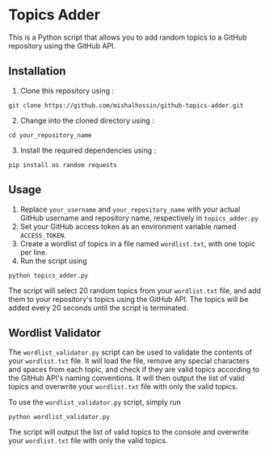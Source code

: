 # Topics Adder

This is a Python script that allows you to add random topics to a GitHub repository using the GitHub API.

## Installation

1. Clone this repository using : 
```
git clone https://github.com/mishalhossin/github-topics-adder.git
```
2. Change into the cloned directory using :
```
cd your_repository_name
```
3. Install the required dependencies using :
```
pip install os random requests
```

## Usage

1. Replace `your_username` and `your_repository_name` with your actual GitHub username and repository name, respectively in `topics_adder.py`
2. Set your GitHub access token as an environment variable named `ACCESS_TOKEN`.
3. Create a wordlist of topics in a file named `wordlist.txt`, with one topic per line.
4. Run the script using 
```
python topics_adder.py
```

The script will select 20 random topics from your `wordlist.txt` file, and add them to your repository's topics using the GitHub API. The topics will be added every 20 seconds until the script is terminated.

## Wordlist Validator

The `wordlist_validator.py` script can be used to validate the contents of your `wordlist.txt` file. It will load the file, remove any special characters and spaces from each topic, and check if they are valid topics according to the GitHub API's naming conventions. It will then output the list of valid topics and overwrite your `wordlist.txt` file with only the valid topics.

To use the `wordlist_validator.py` script, simply run 
```
python wordlist_validator.py
```
The script will output the list of valid topics to the console and overwrite your `wordlist.txt` file with only the valid topics.
